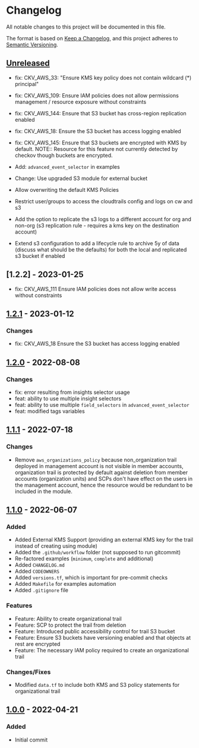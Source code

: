 # Changelog
All notable changes to this project will be documented in this file.

The format is based on [Keep a Changelog](https://keepachangelog.com/en/1.0.0/),
and this project adheres to [Semantic Versioning](https://semver.org/spec/v2.0.0.html).

## [Unreleased]
- fix: CKV_AWS_33: "Ensure KMS key policy does not contain wildcard (*) principal"
- fix: CKV_AWS_109: Ensure IAM policies does not allow permissions management / resource exposure without constraints
- fix: CKV_AWS_144: Ensure that S3 bucket has cross-region replication enabled
- fix: CKV_AWS_18: Ensure the S3 bucket has access logging enabled
- fix: CKV_AWS_145: Ensure that S3 buckets are encrypted with KMS by default. NOTE:: Resource for this feature not currently detected by checkov though buckets are encrypted.

- Add: `advanced_event_selector` in examples
- Change: Use upgraded S3 module for external bucket
- Allow overwriting the default KMS Policies
- Restrict user/groups to access the cloudtrails config and logs on cw and s3
- Add the option to replicate the s3 logs to a different account for org and non-org (s3 replication rule - requires a kms key on the destination account)
- Extend s3 configuration to add a lifecycle rule to archive 5y of data (discuss what should be the defaults) for both the local and replicated s3 bucket if enabled

## [1.2.2] - 2023-01-25
- fix: CKV_AWS_111 Ensure IAM policies does not allow write access without constraints

## [1.2.1] - 2023-01-12
### Changes
- fix: CKV_AWS_18 Ensure the S3 bucket has access logging enabled

## [1.2.0] - 2022-08-08
### Changes
- fix: error resulting from insights selector usage
- feat: ability to use multiple insight selectors
- feat: ability to use multiple `field_selectors` in `advanced_event_selector`
- feat: modified tags variables

## [1.1.1] - 2022-07-18
### Changes
- Remove `aws_organizations_policy` because non_organization trail deployed in management account is not visible in member accounts, organization trail is protected by default against deletion from member accounts (organization units) and SCPs don't have effect on the users in the management account, hence the resource would be redundant to be included in the module.

## [1.1.0] - 2022-06-07
### Added
- Added External KMS Support (providing an external KMS key for the trail instead of creating using module)
- Added the `.github/workflow` folder (not supposed to run gitcommit)
- Re-factored examples (`minimum`, `complete` and additional)
- Added `CHANGELOG.md`
- Added `CODEOWNERS`
- Added `versions.tf`, which is important for pre-commit checks
- Added `Makefile` for examples automation
- Added `.gitignore` file

### Features
- Feature: Ability to create organizational trail
- Feature: SCP to protect the trail from deletion
- Feature: Introduced public accessibility control for trail S3 bucket
- Feature: Ensure S3 buckets have versioning enabled and that objects at rest are encrypted
- Feature: The necessary IAM policy required to create an organizational trail

### Changes/Fixes
- Modified `data.tf` to include both KMS and S3 policy statements for organizational trail

## [1.0.0] - 2022-04-21

### Added
- Initial commit

[Unreleased]: https://github.com/boldlink/terraform-aws-cloudtrail/compare/1.2.1...HEAD

[1.2.1]: https://github.com/boldlink/terraform-aws-cloudtrail/releases/tag/1.2.1
[1.2.0]: https://github.com/boldlink/terraform-aws-cloudtrail/releases/tag/1.2.0
[1.1.1]: https://github.com/boldlink/terraform-aws-cloudtrail/releases/tag/1.1.1
[1.1.0]: https://github.com/boldlink/terraform-aws-cloudtrail/releases/tag/1.1.0
[1.0.0]: https://github.com/boldlink/terraform-aws-cloudtrail/releases/tag/1.0.0
